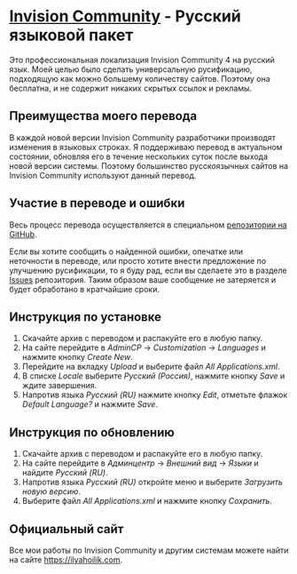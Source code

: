 # [Invision Community](https://invisioncommunity.com) - Русский языковой пакет

Это профессиональная локализация Invision Community 4 на русский язык. Моей целью было сделать универсальную русификацию, подходящую как можно большему количеству сайтов. Поэтому она бесплатна, и не содержит никаких скрытых ссылок и рекламы.

## Преимущества моего перевода

В каждой новой версии Invision Community разработчики производят изменения в языковых строках. Я поддерживаю перевод в актуальном состоянии, обновляя его в течение нескольких суток после выхода новой версии системы. Поэтому большинство русскоязычных сайтов на Invision Community используют данный перевод.

## Участие в переводе и ошибки

Весь процесс перевода осуществляется в специальном [репозитории на GitHub](https://github.com/ilyahoilik/ips.system.ru).

Если вы хотите сообщить о найденной ошибки, опечатке или неточности в переводе, или просто хотите внести предложение по улучшению русификации, то я буду рад, если вы сделаете это в разделе [Issues](https://github.com/ilyahoilik/ips.system.ru/issues) репозитория. Таким образом ваше сообщение не затеряется и будет обработано в кратчайшие сроки.

## Инструкция по установке

1. Скачайте архив с переводом и распакуйте его в любую папку.
2. На сайте перейдите в *AdminCP* → *Customization* → *Languages* и нажмите кнопку *Create New*.
3. Перейдите на вкладку *Upload* и выберите файл *All Applications.xml*.
4. В списке *Locale* выберите *Русский (Россия)*, нажмите кнопку *Save* и ждите завершения.
5. Напротив языка *Русский (RU)* нажмите кнопку *Edit*, отметьте флажок *Default Language?* и нажмите *Save*.

## Инструкция по обновлению

1. Скачайте архив с переводом и распакуйте его в любую папку.
2. На сайте перейдите в *Админцентр* → *Внешний вид* → *Языки* и найдите *Русский (RU)*.
3. Напротив языка *Русский (RU)* откройте меню и выберите *Загрузить новую версию*.
4. Выберите файл *All Applications.xml* и нажмите кнопку *Сохранить*.

## Официальный сайт

Все мои работы по Invision Community и другим системам можете найти на сайте https://ilyahoilik.com.
